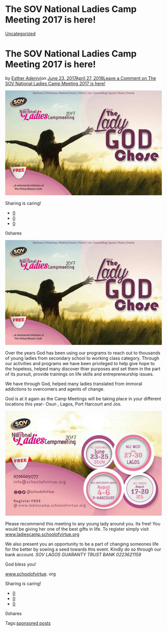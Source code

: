 # The SOV National Ladies Camp Meeting 2017 is here!

[Uncategorized](https://estheradeniyi.com/category/uncategorized/)
# The SOV National Ladies Camp Meeting 2017 is here!

by [Esther Adeniyi](https://estheradeniyi.com/author/esther-adeniyi/)on [June 23, 2017April 27, 2018](https://estheradeniyi.com/the-sov-national-ladies-camp-meeting/)[Leave a Comment on The SOV National Ladies Camp Meeting 2017 is here!](https://estheradeniyi.com/the-sov-national-ladies-camp-meeting/#respond)

![](images/nlc2017-nodate-1.jpg)

Sharing is caring!

- [0](https://www.facebook.com/sharer/sharer.php?u=https%3A%2F%2Festheradeniyi.com%2Fthe-sov-national-ladies-camp-meeting%2F&amp;t=The%20SOV%20National%20Ladies%20Camp%20Meeting%202017%20is%20here%21)
- [0](https://twitter.com/intent/tweet?text=The%20SOV%20National%20Ladies%20Camp%20Meeting%202017%20is%20here%21&amp;url=https%3A%2F%2Festheradeniyi.com%2Fthe-sov-national-ladies-camp-meeting%2F)
- [0](#)

0shares

[![SOV NLC 2017](images/nlc2017-nodate-1.jpg)](images/nlc2017-nodate-1.jpg)

 Over the years God has been using our programs to reach out to thousands of young ladies from secondary school to working class category. Through our activities and programs we have been privileged to help give hope to the hopeless, helped many discover thier purposes and set them in the part of its pursuit, provide trainings on life skills and entrepreneurship issues.

We have through God, helped many ladies translated from immoral addictions to overcomers and agents of change.

God is at it again as the Camp Meetings will be taking place in your different locations this year- Osun , Lagos, Port Harcourt and Jos.

[![SOV NLC 2017](images/nlc2017withdate.jpg)](images/nlc2017withdate.jpg)

 Please recommend this meeting to any young lady around you. Its free! You would be giving her one of the best gifts in life. To register simply visit www.ladiescamp.schoolofvirtue.org

We also present you an opportunity to be a part of changing someones life for the better by sowing a seed towards this event. Kindly do so through our bank account. *SOV LAGOS GUARANTY TRUST BANK 0223621159*

God bless you!

www.schoolofvirtue. org

Sharing is caring!

- [0](https://www.facebook.com/sharer/sharer.php?u=https%3A%2F%2Festheradeniyi.com%2Fthe-sov-national-ladies-camp-meeting%2F&amp;t=The%20SOV%20National%20Ladies%20Camp%20Meeting%202017%20is%20here%21)
- [0](https://twitter.com/intent/tweet?text=The%20SOV%20National%20Ladies%20Camp%20Meeting%202017%20is%20here%21&amp;url=https%3A%2F%2Festheradeniyi.com%2Fthe-sov-national-ladies-camp-meeting%2F)
- [0](#)

0shares

Tags:[sponsored posts](https://estheradeniyi.com/tag/sponsored-posts/)